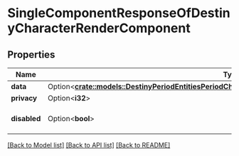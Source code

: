 # SingleComponentResponseOfDestinyCharacterRenderComponent

## Properties

Name | Type | Description | Notes
------------ | ------------- | ------------- | -------------
**data** | Option<[**crate::models::DestinyPeriodEntitiesPeriodCharactersPeriodDestinyCharacterRenderComponent**](Destiny.Entities.Characters.DestinyCharacterRenderComponent.md)> |  | [optional]
**privacy** | Option<**i32**> |  | [optional]
**disabled** | Option<**bool**> | If true, this component is disabled. | [optional]

[[Back to Model list]](../README.md#documentation-for-models) [[Back to API list]](../README.md#documentation-for-api-endpoints) [[Back to README]](../README.md)


